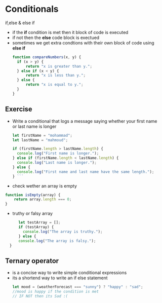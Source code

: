 # Conditionals 
if,else & else if 
- if the **if** condition is met then it block of code is executed
- if not then the **else** code block is exectued
- sometimes we get extra condtions with their own block of code using **else if**
  ```javascript
  function compareNumbers(x, y) {
    if (x > y) {
        return "x is greater than y.";
    } else if (x < y) {
        return "x is less than y.";
    } else {
        return "x is equal to y.";
    }
  }
   ```
## Exercise
- Write a conditional that logs a message saying whether your first name or last name is longer
  ```javascript
  let firstName = "mohammad";
  let lastName = "mahmoud";

  if (firstName.length > lastName.length) {
    console.log("First name is longer.");
  } else if (firstName.length < lastName.length) {
    console.log("Last name is longer.");
  } else {
    console.log("First name and last name have the same length.");
  } ```
- check wether an array is empty
```javascript
function isEmpty(array) {
    return array.length === 0;
}
```
- truthy or falsy array
``` javascript
      let testArray = [];
      if (testArray) {
        console.log("The array is truthy.");
      } else {
      console.log("The array is falsy.");
  }
  ```
## Ternary operator 
- is a concise way to write simple conditional expressions
- its a shortend way to write an if else statement
  ```javascript
  let mood = (weatherForecast === "sunny") ? "happy" : "sad";
  //mood is happy if the condition is met 
  // IF NOT then its Sad :(
  ```


  
